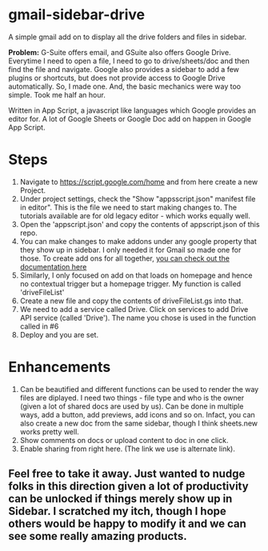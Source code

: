 # gmail-sidebar-drive
A simple gmail add on to display all the drive folders and files in sidebar. 

**Problem:** G-Suite offers email, and GSuite also offers Google Drive. Everytime I need to open a file, I need to go to drive/sheets/doc and then find the file and navigate. Google also provides a sidebar to add a few plugins or shortcuts, but does not provide access to Google Drive automatically. So, I made one. And, the basic mechanics were way too simple. Took me half an hour. 


Written in App Script, a javascript like languages which Google provides an editor for. A lot of Google Sheets or Google Doc add on happen in Google App Script. 

# Steps

1. Navigate to https://script.google.com/home and from here create a new Project. 
2. Under project settings, check the "Show "appsscript.json" manifest file in editor". This is the file we need to start making changes to. The tutorials available are for old legacy editor - which works equally well. 
3. Open the 'appscript.json' and copy the contents of appscript.json of this repo. 
4. You can make changes to make addons under any google property that they show up in sidebar. I only needed it for Gmail so made one for those. To create add ons for all together, [you can check out the documentation here](https://developers.google.com/workspace/add-ons/concepts/homepages) 
5. Similarly, I only focused on add on that loads on homepage and hence no contextual trigger but a homepage trigger. My function is called 'driveFileList'
6. Create a new file and copy the contents of driveFileList.gs into that.
7. We need to add a service called Drive. Click on services to add Drive API service (called 'Drive'). The name you chose is used in the function called in #6
8. Deploy and you are set. 

# Enhancements
1. Can be beautified and different functions can be used to render the way files are diplayed. I need two things - file type and who is the owner (given a lot of shared docs are used by us). Can be done in multiple ways, add a button, add previews, add icons and so on. Infact, you can also create a new doc from the same sidebar, though I think sheets.new works pretty well. 
2. Show comments on docs or upload content to doc in one click. 
3. Enable sharing from right here. (The link we use is alternate link). 

## Feel free to take it away. Just wanted to nudge folks in this direction given a lot of productivity can be unlocked if things merely show up in Sidebar. I scratched my itch, though I hope others would be happy to modify it and we can see some really amazing products.


